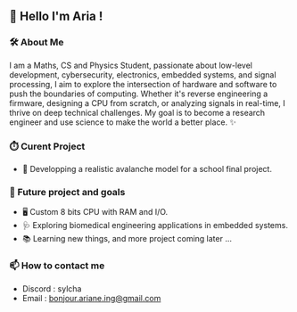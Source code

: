 ## 🚀 Hello I'm Aria !
### 🛠️ About Me

I am a Maths, CS and Physics Student, passionate about low-level development, cybersecurity, electronics, embedded systems, and signal processing, I aim to explore the intersection of hardware and software to push the boundaries of computing. Whether it's reverse engineering a firmware, designing a CPU from scratch, or analyzing signals in real-time, I thrive on deep technical challenges.
My goal is to become a research engineer and use science to make the world a better place. ✨

### ⏱️ Curent Project
* 🗻 Developping a realistic avalanche model for a school final project.

### 🔭 Future project and goals
* 🖥️ Custom 8 bits CPU with RAM and I/O.
* 🩺 Exploring biomedical engineering applications in embedded systems.
* 📚 Learning new things, and more project coming later ...

### 📫 How to contact me
* Discord : sylcha
* Email : bonjour.ariane.ing@gmail.com

<!--
**0xSylcha/0xSylcha** is a ✨ _special_ ✨ repository because its `README.md` (this file) appears on your GitHub profile.

Here are some ideas to get you started:

- 🔭 I’m currently working on ...
- 🌱 I’m currently learning ...
- 👯 I’m looking to collaborate on ...
- 🤔 I’m looking for help with ...
- 💬 Ask me about ...
- 📫 How to reach me: ...
- 😄 Pronouns: ...
- ⚡ Fun fact: ...
-->
